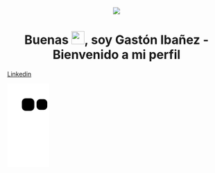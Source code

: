 
<div align="center">
  <img align="center" width="200" src="https://i.gifer.com/QDrr.gif">
  <h1 align="center">Buenas <img src="https://user-images.githubusercontent.com/39955420/147578264-bae0526c-028a-49d2-8af8-d08bb4edbd2a.gif" height="30" width="30">, soy Gastón Ibañez - Bienvenido a mi perfil</h1>
</div>


<table align="right">

[Linkedin](https://www.linkedin.com/in/gastoniba%C3%B1ezdeveloper/)

![Snake animation](https://github.com/mctechnology17/mctechnology17/blob/output/github-contribution-grid-snake.svg)
